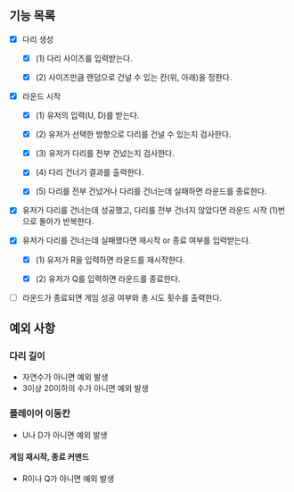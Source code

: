 ## 기능 목록

- [x] 다리 생성
  - [x] (1) 다리 사이즈를 입력받는다.
  - [x] (2) 사이즈만큼 랜덤으로 건널 수 있는 칸(위, 아래)을 정한다.


- [x] 라운드 시작
  - [x] (1) 유저의 입력(U, D)를 받는다.
  - [x] (2) 유저가 선택한 방향으로 다리를 건널 수 있는지 검사한다.
  - [x] (3) 유저가 다리를 전부 건넜는지 검사한다.
  - [x] (4) 다리 건너기 결과를 출력한다.
  - [x] (5) 다리를 전부 건넜거나 다리를 건너는데 실패하면 라운드를 종료한다.


- [x] 유저가 다리를 건너는데 성공했고, 다리를 전부 건너지 않았다면 라운드 시작 (1)번으로 돌아가 반복한다. 


- [x] 유저가 다리를 건너는데 실패했다면 재시작 or 종료 여부를 입력받는다.
  - [x] (1) 유저가 R을 입력하면 라운드를 재시작한다.
  - [x] (2) 유저가 Q를 입력하면 라운드를 종료한다.


- [ ] 라운드가 종료되면 게임 성공 여부와 총 시도 횟수를 출력한다.


## 예외 사항

### 다리 길이

* 자연수가 아니면 예외 발생
* 3이상 20이하의 수가 아니면 예외 발생

### 플레이어 이동칸

* U나 D가 아니면 예외 발생

#### 게임 재시작, 종료 커맨드

* R이나 Q가 아니면 예외 발생